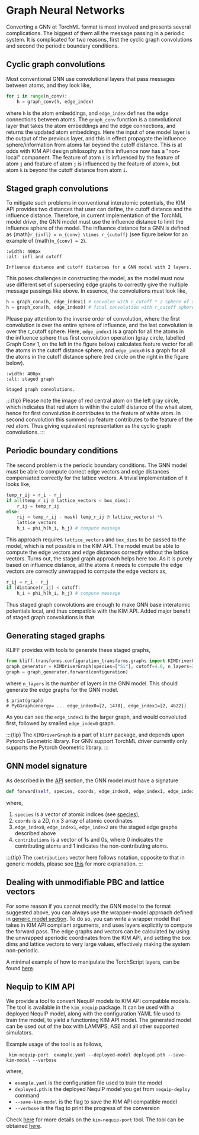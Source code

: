 Graph Neural Networks
=====================

Converting a GNN ot TorchML format is most involved and presents several complications.
The biggest of them all the message passing in a periodic system. It is complicated
for two reasons, first the cyclic graph convolutions and second the periodic boundary
conditions.

## Cyclic graph convolutions
Most conventional GNN use convolutional layers that pass messages between atoms, and
they look like,
```python
for i in range(n_conv):
    h = graph_conv(h, edge_index)
```
where `h` is the atom embeddings, and `edge_index` defines the edge connections between 
atoms. The `graph_conv` function is a convolutional layer that takes the atom embeddings
and the edge connections, and returns the updated atom embeddings.
Here the input of one model layer is the output of the previous layer, and this in effect 
propagate the influence sphere/information from atoms far beyond the cutoff distance.
This is at odds with KIM API design philosophy as this influence now has a "non-local"
component. The feature of atom `i` is influenced by the feature of atom `j` and feature of
atom `j` is influenced by the feature of atom `k`, but atom `k` is beyond the cutoff distance
from atom `i`. 

## Staged graph convolutions
To mitigate such problems in conventional interatomic potentials, the
KIM API provides two distances that user can define, the cutoff distance and the influence
distance. Therefore, in current implementation of the TorchML model driver, the GNN model
must use the influence distance to limit the influence sphere of the model. The influence
distance for a GNN is defined as {math}`r_{infl} = n_{conv} \times r_{cutoff}` (see figure below 
for an example of {math}`n_{conv} = 2`).

```{figure} _static/infl_dist.png
:width: 400px
:alt: infl and cutoff

Influence distance and cutoff distances for a GNN model with 2 layers.
```

This poses challenges in constructing the model, as the model must now use different set of 
superseding edge graphs to correctly give the multiple message passings like above.
In essence, the convolutions must look like,
```python
h = graph_conv(h, edge_index1) # convolve with r_cutoff * 2 sphere of atoms, r_infl
h = graph_conv(h, edge_index0) # final convolution with r_cutoff sphere of atoms
```
Please pay attention to the inverse order of convolution, where the first convolution is
over the entire sphere of influence, and the last convolution is over the r_cutoff sphere.
Here, `edge_index1` is a graph for all the atoms in the influence sphere thus first convolution
operation (gray circle, labelled Graph Conv 1, on the left in the figure below) calculates 
feature vector for all the atoms in the cutoff distance sphere, and `edge_index0` is a
graph for all the atoms in the cutoff distance sphere (red circle on the right in the figure below).

```{figure} _static/conv.png
:width: 400px
:alt: staged graph

Staged graph convolutions.
```

:::{tip}
Please note the image of red central atom on the left gray circle, which indicates that
red atom is within the cutoff distance of the whait atom, hence for first convolution
it contributes to the feature of white atom. In second convolution this summed up feature
contributes to the feature of the red atom. Thus giving equivalent representation as the
cyclic graph convolutions.
:::

## Periodic boundary conditions
The second problem is the periodic boundary conditions. The GNN model must be able to
compute correct edge vectors and edge distances compensated correctly for the lattice vectors.
A trivial implementation of it looks like,
```python
temp_r_ij = r_i - r_j
if all(temp_r_ij @ lattice_vectors < box_dims):
    r_ij = temp_r_ij
else:
    rij = temp_r_ij - mask( temp_r_ij @ lattice_vectors) *\ 
    lattice_vectors
    h_i = phi_h(h_i, h_j) # compute message 
```
This approach requires `lattice_vectors` and `box_dims` to be passed to the model, which is
not possible in the KIM API. The model must be able to compute the edge vectors and edge distances
correctly without the lattice vectors. Turns out, the staged graph approach helps here too.
As it is purely based on influence distance, all the atoms it needs to compute the edge vectors
are correctly unwrapped to compute the edge vectors as,
```python
r_ij = r_i - r_j
if (distance(r_ij) < cutoff:
    h_i = phi_h(h_i, h_j) # compute message
```
Thus staged graph convolutions are enough to make GNN base interatomic potentials local, and
thus compatible with the KIM API. Added major benefit of staged graph convolutions is that

## Generating staged graphs
KLIFF provides with tools to generate these staged graphs,
```python
from kliff.transforms.configuration_transforms.graphs import KIMDriverGraph
graph_generator = KIMDriverGraph(species=["Si"], cutoff=4.0, n_layers=2)
graph = graph_generator.forward(configuration)
```
where `n_layers` is the number of layers in the GNN model. This should generate the edge
graphs for the GNN model.
```shell
$ print(graph)
# PyGGraph(energy= ... edge_index0=[2, 1478], edge_index1=[2, 4622])
```
As you can see the `edge_index1` is the larger graph, and would convoluted first, followed
by smalled `edge_index0` graph.

:::{tip}
The `KIMDriverGraph` is a part of `kliff` package, and depends upon Pytorch Geometric library.
For GNN support TorchML driver currently only supports the Pytorch Geometric library.
:::

## GNN model signature
As described in the [API](#signature-target) section, the GNN model must have a signature
```python
def forward(self, species, coords, edge_index0, edge_index1, edge_index2, contributions)
```
where,
1. `species` is a vector of atomic indices (see [species](#species-target)), 
2. `coords` is a 2D, n x 3 array of atomic coordinates
3. `edge_index0`, `edge_index1`, `edge_index2` are the staged edge graphs described above
4. `contributions` is a vector of 1s and 0s, where 0 indicates the contributing atoms and 1 indicates the non-contributing atoms.

:::{tip}
The `contributions` vector here follows notation, opposite to that in generic models, please 
see [this](#contributing-target) for more explanation.
:::

## Dealing with unmodifiable PBC and lattice vectors
For some reason if you cannot modify the GNN model to the format suggested above, you
can always use the wrapper-model approach defined in [generic model section](#generic-target).
To do so, you can write a wrapper model that takes in KIM API compliant arguments, and
uses layers explicitly to compute the forward pass. The edge graphs and vectors can be calculated
by using the unwrapped aperiodic coordinates from the KIM API, and setting the box dims and 
lattice vectors to very large values, effectively making the system non-periodic.

A minimal example of how to manipulate the TorchScript layers, can be found [here](#appendix-torchscript-target).

## Nequip to KIM API
We provide a tool to convert NequIP models to KIM API compatible models. The tool is available
in the `kim_nequip` package. It can be used with a deployed NequIP model, along with the
configuration YAML file used to train tme model, to yield a functioning KIM API model.
The generated model can be used out of the box with LAMMPS, ASE and all other supported 
simulators.

Example usage of the tool is as follows,

```shell
 kim-nequip-port  example.yaml --deployed-model deployed.pth --save-kim-model --verbose
```
where,
- `example.yaml` is the configuration file used to train the model
- `deployed.pth` is the deployed NequIP model you get from `nequip-deploy` command
- `--save-kim-model` is the flag to save the KIM API compatible model
- `--verbose` is the flag to print the progress of the conversion

Check [here](#nequip-port-target) for more details on the `kim-nequip-port` tool. The tool can be obtained
[here](https://github.com/ipcamit/kim_nequip).
